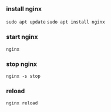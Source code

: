 ### install nginx
`sudo apt update`
`sudo apt install nginx`

### start nginx
`nginx`

### stop nginx
`nginx -s stop`

### reload
`nginx reload`
